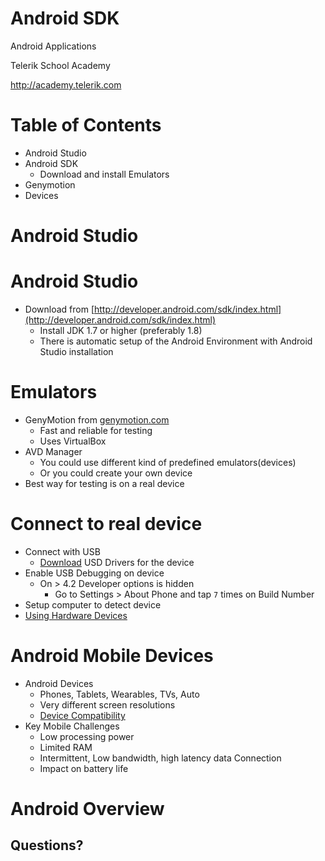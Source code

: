 <!-- section start -->

<!-- attr: {id: 'title', class: 'slide-title', hasScriptWrapper: true} -->
# Android SDK
<div class="signature">
    <p class="signature-course">Android Applications</p>
    <p class="signature-initiative">Telerik School Academy</p>
    <a href="http://academy.telerik.com" class="signature-link">http://academy.telerik.com</a>
</div>


<!-- section start -->
<!-- attr: { id:'table-of-contents', class:'table-of-contents' } -->
# Table of Contents
- Android Studio
- Android SDK
  - Download and install Emulators
- Genymotion
- Devices


<!-- section start -->
<!-- attr: { id:'', class:'slide-section', showInPresentation:true } -->
# Android Studio

# Android Studio
- Download from [http://developer.android.com/sdk/index.html](http://developer.android.com/sdk/index.html)
    - Install JDK 1.7 or higher (preferably 1.8)
    - There is automatic setup of the Android Environment with Android Studio installation

<!-- section start -->
<!-- attr: { id:'', class:'slide-section', showInPresentation:true } -->
<!-- # Emulators -->

# Emulators
- GenyMotion from [genymotion.com](https://www.genymotion.com/#!/developers/user-guide#installing-genymotion)
  - Fast and reliable for testing
  - Uses VirtualBox
- AVD Manager
    - You could use different kind of predefined emulators(devices)
    - Or you could create your own device
- Best way for testing is on a real device

<!-- section start -->
<!-- attr: { id:'', class:'slide-section', showInPresentation:true } -->
<!-- # Connect to real device -->

# Connect to real device
- Connect with USB
  - [Download](http://developer.android.com/tools/extras/oem-usb.html#Drivers) USD Drivers for the device
- Enable USB Debugging on device
  - On > 4.2 Developer options is hidden
    - Go to Settings > About Phone and tap `7` times on Build Number
- Setup computer to detect device
- [Using Hardware Devices](http://developer.android.com/tools/device.html#setting-up?utm_source=udacity&utm_medium=mooc&utm_term=android&utm_content=dev_mode&utm_campaign=training)


<!-- section start -->
<!-- attr: { id:'', class:'slide-section', showInPresentation:true } -->
<!-- # Android Mobile Devices -->

# Android Mobile Devices
- Android Devices
  - Phones, Tablets, Wearables, TVs, Auto
  - Very different screen resolutions
  - [Device Compatibility](http://developer.android.com/guide/practices/compatibility.html)
- Key Mobile Challenges
  - Low processing power
  - Limited RAM
  - Intermittent, Low bandwidth, high latency data Connection
  - Impact on battery life


<!-- section start -->
<!-- attr: { id:'questions', class:'slide-section', showInPresentation:true } -->
# Android Overview
## Questions?
